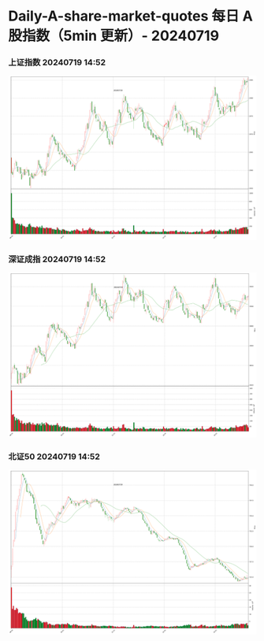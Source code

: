
# Daily-A-share-market-quotes 每日 A 股指数（5min 更新）- 20240719

### 上证指数 20240719 14:52
![](./fig/2024/7/20240719-sh000001.png)

### 深证成指 20240719 14:52
![](./fig/2024/7/20240719-sz399001.png)

### 北证50 20240719 14:52
![](./fig/2024/7/20240719-bj899050.png)
